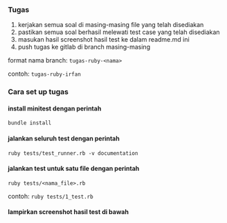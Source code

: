 

### Tugas

1. kerjakan semua soal di masing-masing file yang telah disediakan
2. pastikan semua soal berhasil melewati test case yang telah disediakan
3. masukan hasil screenshot hasil test ke dalam readme.md ini
4. push tugas ke gitlab di branch masing-masing

format nama branch: `tugas-ruby-<nama>`

contoh: `tugas-ruby-irfan`


### Cara set up tugas

#### install minitest dengan perintah 
`bundle install`

#### jalankan seluruh test dengan perintah

`ruby tests/test_runner.rb -v documentation`

#### jalankan test untuk satu file dengan perintah

`ruby tests/<nama_file>.rb`

contoh: `ruby tests/1_test.rb`


#### lampirkan screenshot hasil test di bawah